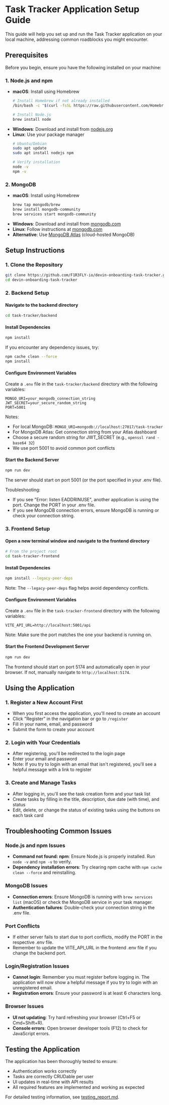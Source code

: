 # Task Tracker Application Setup Guide

This guide will help you set up and run the Task Tracker application on your local machine, addressing common roadblocks you might encounter.

## Prerequisites

Before you begin, ensure you have the following installed on your machine:

### 1. Node.js and npm

- **macOS**: Install using Homebrew
  ```bash
  # Install Homebrew if not already installed
  /bin/bash -c "$(curl -fsSL https://raw.githubusercontent.com/Homebrew/install/HEAD/install.sh)"
  
  # Install Node.js
  brew install node
  ```
- **Windows**: Download and install from [nodejs.org](https://nodejs.org/)
- **Linux**: Use your package manager
  ```bash
  # Ubuntu/Debian
  sudo apt update
  sudo apt install nodejs npm
  
  # Verify installation
  node -v
  npm -v
  ```

### 2. MongoDB

- **macOS**: Install using Homebrew
  ```bash
  brew tap mongodb/brew
  brew install mongodb-community
  brew services start mongodb-community
  ```
- **Windows**: Download and install from [mongodb.com](https://www.mongodb.com/try/download/community)
- **Linux**: Follow instructions at [mongodb.com](https://www.mongodb.com/docs/manual/administration/install-on-linux/)
- **Alternative**: Use [MongoDB Atlas](https://www.mongodb.com/cloud/atlas) (cloud-hosted MongoDB)

## Setup Instructions

### 1. Clone the Repository

```bash
git clone https://github.com/F1R3FLY-io/devin-onboarding-task-tracker.git
cd devin-onboarding-task-tracker
```

### 2. Backend Setup

#### Navigate to the backend directory

```bash
cd task-tracker/backend
```

#### Install Dependencies

```bash
npm install
```

If you encounter any dependency issues, try:
```bash
npm cache clean --force
npm install
```

#### Configure Environment Variables

Create a `.env` file in the `task-tracker/backend` directory with the following variables:

```
MONGO_URI=your_mongodb_connection_string
JWT_SECRET=your_secure_random_string
PORT=5001
```

Notes:
- For local MongoDB: `MONGO_URI=mongodb://localhost:27017/task-tracker`
- For MongoDB Atlas: Get connection string from your Atlas dashboard
- Choose a secure random string for JWT_SECRET (e.g., `openssl rand -base64 32`)
- We use port 5001 to avoid common port conflicts

#### Start the Backend Server

```bash
npm run dev
```

The server should start on port 5001 (or the port specified in your .env file).

Troubleshooting:
- If you see "Error: listen EADDRINUSE", another application is using the port. Change the PORT in your .env file.
- If you see MongoDB connection errors, ensure MongoDB is running or check your connection string.

### 3. Frontend Setup

#### Open a new terminal window and navigate to the frontend directory

```bash
# From the project root
cd task-tracker-frontend
```

#### Install Dependencies

```bash
npm install --legacy-peer-deps
```

Note: The `--legacy-peer-deps` flag helps avoid dependency conflicts.

#### Configure Environment Variables

Create a `.env` file in the `task-tracker-frontend` directory with the following variables:

```
VITE_API_URL=http://localhost:5001/api
```

Note: Make sure the port matches the one your backend is running on.

#### Start the Frontend Development Server

```bash
npm run dev
```

The frontend should start on port 5174 and automatically open in your browser.
If not, manually navigate to `http://localhost:5174`.

## Using the Application

### 1. Register a New Account First

- When you first access the application, you'll need to create an account
- Click "Register" in the navigation bar or go to `/register`
- Fill in your name, email, and password
- Submit the form to create your account

### 2. Login with Your Credentials

- After registering, you'll be redirected to the login page
- Enter your email and password
- Note: If you try to login with an email that isn't registered, you'll see a helpful message with a link to register

### 3. Create and Manage Tasks

- After logging in, you'll see the task creation form and your task list
- Create tasks by filling in the title, description, due date (with time), and status
- Edit, delete, or change the status of existing tasks using the buttons on each task card

## Troubleshooting Common Issues

### Node.js and npm Issues
- **Command not found: npm**: Ensure Node.js is properly installed. Run `node -v` and `npm -v` to verify.
- **Dependency installation errors**: Try clearing npm cache with `npm cache clean --force` and reinstalling.

### MongoDB Issues
- **Connection errors**: Ensure MongoDB is running with `brew services list` (macOS) or check the MongoDB service in your task manager.
- **Authentication failures**: Double-check your connection string in the .env file.

### Port Conflicts
- If either server fails to start due to port conflicts, modify the PORT in the respective .env file.
- Remember to update the VITE_API_URL in the frontend .env file if you change the backend port.

### Login/Registration Issues
- **Cannot login**: Remember you must register before logging in. The application will now show a helpful message if you try to login with an unregistered email.
- **Registration errors**: Ensure your password is at least 6 characters long.

### Browser Issues
- **UI not updating**: Try hard refreshing your browser (Ctrl+F5 or Cmd+Shift+R).
- **Console errors**: Open browser developer tools (F12) to check for JavaScript errors.

## Testing the Application

The application has been thoroughly tested to ensure:
- Authentication works correctly
- Tasks are correctly CRUDable per user
- UI updates in real-time with API results
- All required features are implemented and working as expected

For detailed testing information, see [testing_report.md](testing_report.md).
